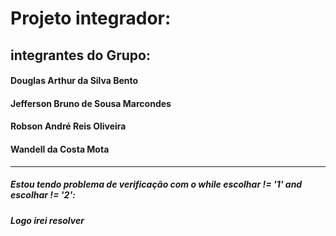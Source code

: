 # Projeto integrador:
## integrantes do Grupo:
#### Douglas Arthur da Silva Bento
#### Jefferson Bruno de Sousa Marcondes
#### Robson André Reis Oliveira
#### Wandell da Costa Mota

---
##### Estou tendo problema de verificação com o while escolhar != '1' and escolhar != '2':
##### Logo irei resolver
